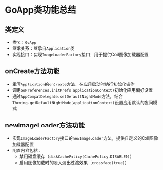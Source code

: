 # GoApp类功能总结

## 类定义
- 类名：`GoApp`
- 继承关系：继承自`Application`类
- 实现接口：实现`ImageLoaderFactory`接口，用于提供Coil图像加载器配置

## onCreate方法功能
- 重写`Application`的`onCreate`方法，在应用启动时执行初始化操作
- 调用`GoPreferences.initPrefs(applicationContext)`初始化应用偏好设置
- 通过`AppCompatDelegate.setDefaultNightMode`方法，结合`Theming.getDefaultNightMode(applicationContext)`设置应用默认的夜间模式

## newImageLoader方法功能
- 实现`ImageLoaderFactory`接口的`newImageLoader`方法，提供自定义的Coil图像加载器配置
- 配置内容包括：
  - 禁用磁盘缓存（`diskCachePolicy(CachePolicy.DISABLED)`）
  - 启用图像加载时的淡入淡出过渡效果（`crossfade(true)`）
